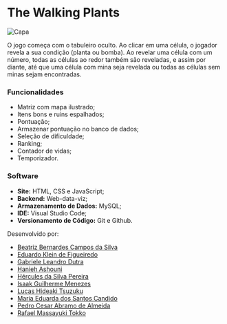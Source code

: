 # The Walking Plants

![Capa](https://store-images.s-microsoft.com/image/apps.3690.68871528329885281.e03a829d-faa0-4a31-a5d8-785bb8b52288.3adbd3e3-6e8b-416b-993c-c2ad680c8c81?q=90&w=320&h=180)

O jogo começa com o tabuleiro oculto. Ao clicar em uma célula, o jogador revela a sua condição (planta ou bomba). Ao revelar uma célula com um número, todas as células ao redor também são reveladas, e assim por diante, até que uma célula com mina seja revelada ou todas as células sem minas sejam encontradas. 

### Funcionalidades

- Matriz com mapa ilustrado;
- Itens bons e ruins espalhados;
- Pontuação;
- Armazenar pontuação no banco de dados;
- Seleção de dificuldade;
- Ranking;
- Contador de vidas;
- Temporizador.

### Software

- **Site:** HTML, CSS e JavaScript;
- **Backend:** Web-data-viz;
- **Armazenamento de Dados:** MySQL;
- **IDE:** Visual Studio Code;
- **Versionamento de Código:** Git e Github.

Desenvolvido por:
- [Beatriz Bernardes Campos da Silva]()
- [Eduardo Klein de Figueiredo]()
- [Gabriele Leandro Dutra]()
- [Hanieh Ashouni]()
- [Hércules da Silva Pereira]()
- [Isaak Guilherme Menezes]()
- [Lucas Hideaki Tsuzuku]()
- [Maria Eduarda dos Santos Candido]()
- [Pedro Cesar Abramo de Almeida]()
- [Rafael Massayuki Tokko]()
